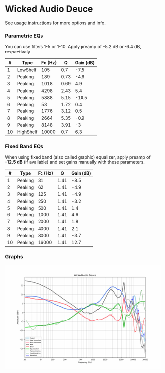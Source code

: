 # Wicked Audio Deuce
See [usage instructions](https://github.com/jaakkopasanen/AutoEq#usage) for more options and info.

### Parametric EQs
You can use filters 1-5 or 1-10. Apply preamp of -5.2 dB or -6.4 dB, respectively.

|   # | Type      |   Fc (Hz) |    Q |   Gain (dB) |
|-----|-----------|-----------|------|-------------|
|   1 | LowShelf  |       105 | 0.7  |        -7.5 |
|   2 | Peaking   |       189 | 0.73 |        -4.6 |
|   3 | Peaking   |      1018 | 0.69 |         4.9 |
|   4 | Peaking   |      4298 | 2.43 |         5.4 |
|   5 | Peaking   |      5888 | 5.15 |       -10.5 |
|   6 | Peaking   |        53 | 1.72 |         0.4 |
|   7 | Peaking   |      1776 | 3.12 |         0.5 |
|   8 | Peaking   |      2664 | 5.35 |        -0.9 |
|   9 | Peaking   |      8148 | 3.91 |        -3   |
|  10 | HighShelf |     10000 | 0.7  |         6.3 |

### Fixed Band EQs
When using fixed band (also called graphic) equalizer, apply preamp of **-12.5 dB** (if available) and set gains manually with these parameters.

|   # | Type    |   Fc (Hz) |    Q |   Gain (dB) |
|-----|---------|-----------|------|-------------|
|   1 | Peaking |        31 | 1.41 |        -8.5 |
|   2 | Peaking |        62 | 1.41 |        -4.9 |
|   3 | Peaking |       125 | 1.41 |        -4.9 |
|   4 | Peaking |       250 | 1.41 |        -3.2 |
|   5 | Peaking |       500 | 1.41 |         1.4 |
|   6 | Peaking |      1000 | 1.41 |         4.6 |
|   7 | Peaking |      2000 | 1.41 |         1.8 |
|   8 | Peaking |      4000 | 1.41 |         2.1 |
|   9 | Peaking |      8000 | 1.41 |        -3.7 |
|  10 | Peaking |     16000 | 1.41 |        12.7 |

### Graphs
![](./Wicked%20Audio%20Deuce.png)
